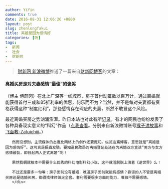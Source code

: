 ```yaml
---
author: YiYin
comments: true
date: 2016-08-31 12:06:26 +0800
layout: post
slug: zhenlongfakui
title: 离婚是因为感情好
categories: [听]
tags:
-  新闻
-  社会
-  财新网
---
```


<blockquote><a href="http://weibo.com/1663937380/E64OtlRBD" target="_blank">财新网 新浪微博</a>推送了一篇来自<a href="http://fuweigang.blog.caixin.com/archives/150862">财新网博客</a>的文章：</blockquote>

#### 离婚买房是对夫妻感情“最佳”的褒奖

（博主 傅蔚冈）在北上广深等一线城市，房子首付动辄数以百万计，通过离婚就能获得首付三成和85折利率的优惠，何乐而不为？当然，并不是每对夫妻都有资格获得这种“制度红利”，那些感情存在瑕疵的夫妻，断然不敢冒这个风险。 

<div class="commentsonquote">
        <div class="yiyin">
       最近离婚买房之势汹涌澎湃。昨日本站也对此有所<a href="http://www.whyhow.tk/2016/08/30/turuqilai.html">记录</a>。有才的网民也纷纷发表了各种具备现实意义的“科幻”作品（<a href="/public/images/12fang.jpg" data-lightbox="fangzigushi" light>点我查看</a><a href="/public/images/fanggushi.jpg" data-lightbox="fangzigushi" light></a>。分别来自新浪微博账号<a href="http://weibo.com/6013313355/E63MnhNzO">猴子讲故事</a>和<a href="http://weibo.com/2171180172/DnlmatJnk">飞面教-Zatuichiii</a>。）

       然而没想到，主流媒体的态度比网络上的创作还要魔幻。纵览这篇博客，意思就是“离婚是因为感情好”。这可真是振聋发聩。要知道民政局的离婚登记处还在为离婚双方宣读“男方与女方感情破裂，即日起两人正式离婚”呢！

       果然我朝就根本不需要什么优秀的科幻电影科幻小说，这不就活脱脱上演着《逆世界》么！

       不过还是要多一句嘴：房子面前没有婚姻，难道房子面前就能有感情？靠谱的人不管是离婚买房还是结婚买房，都得找律师做足全套。套利需要很多方面的能力，唯独不需要感情。
       </div>
</div>
